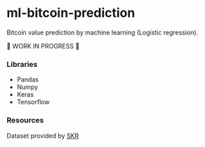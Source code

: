 # ml-bitcoin-prediction
Bitcoin value prediction by machine learning (Logistic regression).

:construction: WORK IN PROGRESS :construction:

### Libraries
- Pandas
- Numpy
- Keras
- Tensorflow

### Resources
Dataset provided by [SKR](https://www.kaggle.com/sudalairajkumar/cryptocurrencypricehistory)

